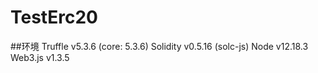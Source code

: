 # TestErc20

##环境
Truffle v5.3.6 (core: 5.3.6)
Solidity v0.5.16 (solc-js)
Node v12.18.3
Web3.js v1.3.5
